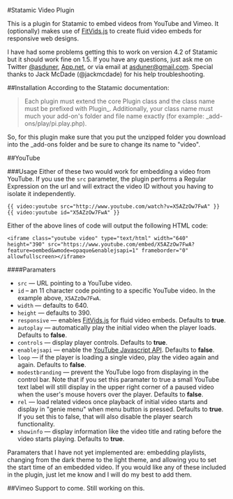 #Statamic Video Plugin

This is a plugin for Statamic to embed videos from YouTube and Vimeo. It (optionally) makes use of [FitVids.js][fitvids] to create fluid video embeds for responsive web designs.

I have had some problems getting this to work on version 4.2 of Statamic but it should work fine on 1.5. If you have any questions, just ask me on Twitter [@asduner][twitter], [App.net][adn], or via email at <asduner@gmail.com>. Special thanks to Jack McDade (@jackmcdade) for his help troubleshooting.

##Installation
According to the Statamic documentation:

>Each plugin must extend the core Plugin class and the class name must be prefixed with Plugin_. Additionally, your class name must much your add-on's folder and file name exactly (for example: _add-ons/play/pi.play.php).

So, for this plugin make sure that you put the unzipped folder you download into the _add-ons folder and be sure to change its name to "video".

##YouTube

###Usage
Either of these two would work for embedding a video from YouTube. If you use the `src` parameter, the plugin performs a Regular Expression on the url and will extract the video ID without you having to isolate it independently.

	{{ video:youtube src="http://www.youtube.com/watch?v=X5AZzOw7FwA" }}
	{{ video:youtube id="X5AZzOw7FwA" }}
	
Either of the above lines of code will output the following HTML code:
	
	<iframe class="youtube video" type="text/html" width="640" height="390" src="https://www.youtube.com/embed/X5AZzOw7FwA?feature=oembed&wmode=opaque&enablejsapi=1" frameborder="0" allowfullscreen></iframe>

####Paramaters
* `src` — URL pointing to a YouTube video. 
* `id` – an 11 character code pointing to a specific YouTube video. In the example above, `X5AZzOw7FwA`.
* `width` — defaults to 640.
* `height` — defaults to 390.
* `responsive` — enables [FitVids.js][fitvids] for fluid video embeds. Defaults to **true**.
* `autoplay` — automatically play the initial video when the player loads. Defaults to **false**.
* `controls` — display player controls. Defaults to **true**.
* `enablejsapi` — enable the [YouTube Javascript API][jsapi]. Defaults to **false**.
* `loop` — if the player is loading a single video, play the video again and again. Defaults to **false**.
* `modestbranding` — prevent the YouTube logo from displaying in the control bar. Note that if you set this paramater to true a small YouTube text label will still display in the upper right corner of a paused video when the user's mouse hovers over the player. Defaults to **false**.
* `rel` — load related videos once playback of initial video starts and display in "genie menu" when menu button is pressed. Defaults to **true**. If you set this to false, that will also disable the player search functionality.
* `showinfo` — display information like the video title and rating before the video starts playing. Defaults to **true**.

Paramaters that I have not yet implemented are: embedding playlists, changing from the dark theme to the light theme, and allowing you to set the start time of an embedded video. If you would like any of these included in the plugin, just let me know and I will do my best to add them.

##Vimeo
Support to come. Still working on this.


[twitter]:https://twitter.com/asduner
[adn]:https://alpha.app.net/duner
[fitvids]:https://github.com/davatron5000/FitVids.js
[jsapi]:https://developers.google.com/youtube/iframe_api_reference

